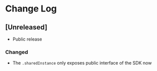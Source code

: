 # Change Log

## [Unreleased]

- Public release

### Changed

- The `.sharedInstance` only exposes public interface of the SDK now
